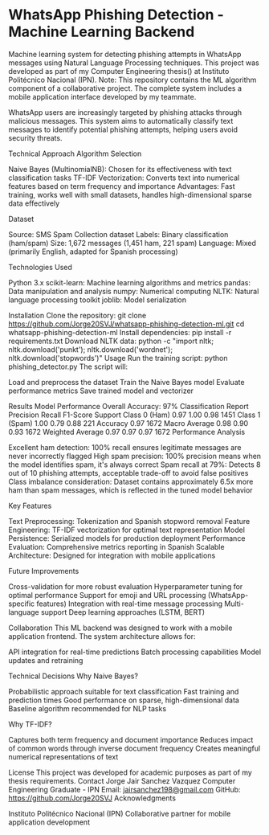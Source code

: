 #  WhatsApp Phishing Detection - Machine Learning Backend
Machine learning system for detecting phishing attempts in WhatsApp messages using Natural Language Processing techniques. This project was developed as part of my Computer Engineering thesis() at Instituto Politécnico Nacional (IPN).
Note: This repository contains the ML algorithm component of a collaborative project. The complete system includes a mobile application interface developed by my teammate.

WhatsApp users are increasingly targeted by phishing attacks through malicious messages. This system aims to automatically classify text messages to identify potential phishing attempts, helping users avoid security threats.

Technical Approach
Algorithm Selection

Naive Bayes (MultinomialNB): Chosen for its effectiveness with text classification tasks
TF-IDF Vectorization: Converts text into numerical features based on term frequency and importance
Advantages: Fast training, works well with small datasets, handles high-dimensional sparse data effectively

Dataset

Source: SMS Spam Collection dataset
Labels: Binary classification (ham/spam)
Size: 1,672 messages (1,451 ham, 221 spam)
Language: Mixed (primarily English, adapted for Spanish processing)

Technologies Used

Python 3.x
scikit-learn: Machine learning algorithms and metrics
pandas: Data manipulation and analysis
numpy: Numerical computing
NLTK: Natural language processing toolkit
joblib: Model serialization

Installation
Clone the repository:
git clone https://github.com/Jorge20SVJ/whatsapp-phishing-detection-ml.git
cd whatsapp-phishing-detection-ml
Install dependencies:
pip install -r requirements.txt
Download NLTK data:
python -c "import nltk; nltk.download('punkt'); nltk.download('wordnet'); nltk.download('stopwords')"
Usage
Run the training script:
python phishing_detector.py
The script will:

Load and preprocess the dataset
Train the Naive Bayes model
Evaluate performance metrics
Save trained model and vectorizer

Results
Model Performance
Overall Accuracy: 97%
Classification Report
                Precision  Recall  F1-Score  Support
Class 0 (Ham)           0.97    1.00      0.98     1451
Class 1 (Spam)          1.00    0.79      0.88      221
Accuracy                                  0.97     1672
Macro Average           0.98    0.90      0.93     1672
Weighted Average        0.97    0.97      0.97     1672
Performance Analysis

Excellent ham detection: 100% recall ensures legitimate messages are never incorrectly flagged
High spam precision: 100% precision means when the model identifies spam, it's always correct
Spam recall at 79%: Detects 8 out of 10 phishing attempts, acceptable trade-off to avoid false positives
Class imbalance consideration: Dataset contains approximately 6.5x more ham than spam messages, which is reflected in the tuned model behavior


Key Features

Text Preprocessing: Tokenization and Spanish stopword removal
Feature Engineering: TF-IDF vectorization for optimal text representation
Model Persistence: Serialized models for production deployment
Performance Evaluation: Comprehensive metrics reporting in Spanish
Scalable Architecture: Designed for integration with mobile applications

Future Improvements

Cross-validation for more robust evaluation
Hyperparameter tuning for optimal performance
Support for emoji and URL processing (WhatsApp-specific features)
Integration with real-time message processing
Multi-language support
Deep learning approaches (LSTM, BERT)

Collaboration
This ML backend was designed to work with a mobile application frontend. The system architecture allows for:

API integration for real-time predictions
Batch processing capabilities
Model updates and retraining

Technical Decisions
Why Naive Bayes?

Probabilistic approach suitable for text classification
Fast training and prediction times
Good performance on sparse, high-dimensional data
Baseline algorithm recommended for NLP tasks

Why TF-IDF?

Captures both term frequency and document importance
Reduces impact of common words through inverse document frequency
Creates meaningful numerical representations of text

License
This project was developed for academic purposes as part of my thesis requirements.
Contact
Jorge Jair Sanchez Vazquez
Computer Engineering Graduate - IPN
Email: jairsanchez198@gmail.com
GitHub: https://github.com/Jorge20SVJ
Acknowledgments

Instituto Politécnico Nacional (IPN)
Collaborative partner for mobile application development

